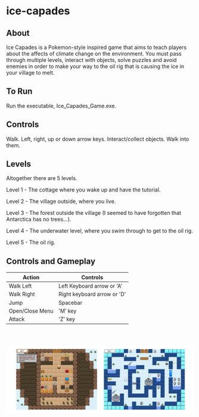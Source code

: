 # ice-capades

## About ##
Ice Capades is a Pokemon-style inspired game that aims to teach players about the affects of climate change on the environment. You must pass through multiple levels, interact with objects, solve puzzles and avoid enemies in order to make your way to the oil rig that is causing the ice in your village to melt.

## To Run ##
Run the executable, Ice_Capades_Game.exe.

## Controls ##
Walk. Left, right, up or down arrow keys.
Interact/collect objects. Walk into them.

## Levels ##
Altogether there are 5 levels.

Level 1 - The cottage where you wake up and have the tutorial.

Level 2 - The village outside, where you live.

Level 3 - The forest outside the village (I seemed to have forgotten that Antarctica has no trees...).

Level 4 - The underwater level, where you swim through to get to the oil rig.

Level 5 - The oil rig.

## Controls and Gameplay ##

Action  	  	| Controls
--------------- | -------------
Walk Left 	  	| Left Keyboard arrow or 'A'
Walk Right	  	| Right keyboard arrow or 'D'
Jump		  	| Spacebar
Open/Close Menu | 'M' key
Attack			| 'Z' key

<br>
<br>

![Alt text](Images/collage.png "Gameplay")
